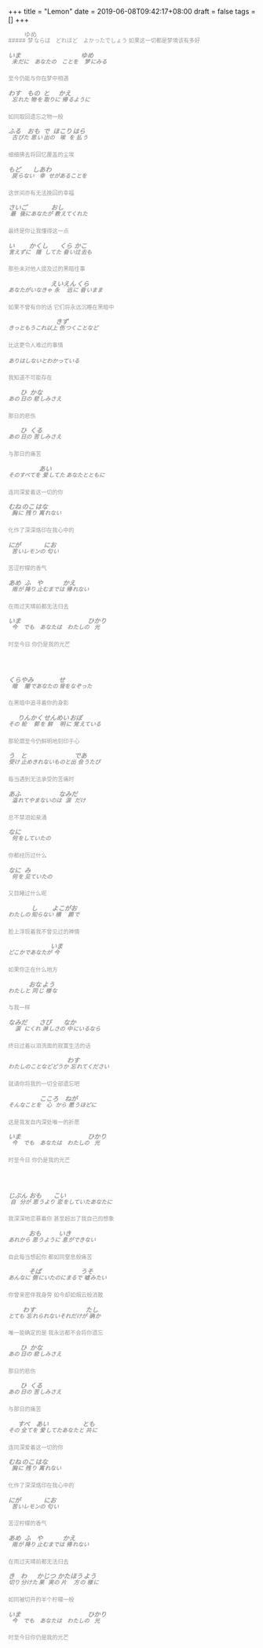 +++
title = "Lemon"
date = 2019-06-08T09:42:17+08:00
draft = false
tags = []
+++
<div style="font-size:0.7rem;color:#999">
##### <ruby>梦   <rt style="font-size:0.8rem;">ゆめ</rt></ruby>ならば&emsp;どれほど&emsp;よかったでしょう 
如果这一切都是梦境该有多好

##### <ruby>未   <rt style="font-size:0.8rem;">いま</rt></ruby>だに&emsp;あなたの&emsp;ことを&emsp;<ruby>梦  <rt style="font-size:0.8rem;">ゆめ</rt></ruby>にみる
至今仍能与你在梦中相遇
##### <ruby>忘   <rt style="font-size:0.8rem;">わす</rt></ruby>れた <ruby>物   <rt style="font-size:0.8rem;">もの</rt></ruby>を <ruby>取   <rt style="font-size:0.8rem;">と</rt></ruby>りに <ruby>帰   <rt style="font-size:0.8rem;">かえ</rt></ruby>るように
如同取回遗忘之物一般
#####  <ruby>古   <rt style="font-size:0.8rem;">ふる</rt></ruby>びた <ruby>思   <rt style="font-size:0.8rem;">おも</rt></ruby>い <ruby>出   <rt style="font-size:0.8rem;">で</rt></ruby>の <ruby>埃   <rt style="font-size:0.8rem;">ほこり</rt></ruby>を <ruby>払   <rt style="font-size:0.8rem;">はら</rt></ruby>う
细细拂去将回忆覆盖的尘埃
#####  <ruby>戻   <rt style="font-size:0.8rem;">もど</rt></ruby>らない <ruby>幸   <rt style="font-size:0.8rem;">しあわ</rt></ruby>せがあることを
这世间亦有无法挽回的幸福
#####  <ruby>最後   <rt style="font-size:0.8rem;">さいご</rt></ruby>にあなたが <ruby>教   <rt style="font-size:0.8rem;">おし</rt></ruby>えてくれた
最终是你让我懂得这一点
#####  <ruby>言   <rt style="font-size:0.8rem;">い</rt></ruby>えずに <ruby>隠   <rt style="font-size:0.8rem;">かくし</rt></ruby>してた <ruby>昏   <rt style="font-size:0.8rem;">くら</rt></ruby>い<ruby>过去   <rt style="font-size:0.8rem;">かこ</rt></ruby>も
那些未对他人提及过的黑暗往事
##### あなたがいなきゃ <ruby>永远   <rt style="font-size:0.8rem;">えいえん</rt></ruby>に <ruby>昏   <rt style="font-size:0.8rem;">くら</rt></ruby>いまま
如果不曾有你的话 它们将永远沉睡在黑暗中
##### きっともうこれ以上  <ruby>伤   <rt style="font-size:0.8rem;">きず</rt></ruby>つくことなど
比这更令人难过的事情
##### ありはしないとわかっている
我知道不可能存在
##### あの <ruby>日   <rt style="font-size:0.8rem;">ひ</rt></ruby>の <ruby>悲   <rt style="font-size:0.8rem;">かな</rt></ruby>しみさえ
那日的悲伤
##### あの <ruby>日   <rt style="font-size:0.8rem;">ひ</rt></ruby>の <ruby>苦   <rt style="font-size:0.8rem;">くる</rt></ruby>しみさえ
与那日的痛苦
##### そのすべてを <ruby>爱   <rt style="font-size:0.8rem;">あい</rt></ruby>してた あなたとともに
连同深爱着这一切的你
#####  <ruby>胸   <rt style="font-size:0.8rem;">むね</rt></ruby>に <ruby>残   <rt style="font-size:0.8rem;">のこ</rt></ruby>り <ruby>离   <rt style="font-size:0.8rem;">はな</rt></ruby>れない
化作了深深烙印在我心中的
#####  <ruby>苦   <rt style="font-size:0.8rem;">にが</rt></ruby>いレモンの <ruby>匂   <rt style="font-size:0.8rem;">にお</rt></ruby>い
苦涩柠檬的香气
#####  <ruby>雨   <rt style="font-size:0.8rem;">あめ</rt></ruby>が <ruby>降   <rt style="font-size:0.8rem;">ふ</rt></ruby>り <ruby>止   <rt style="font-size:0.8rem;">や</rt></ruby>むまでは <ruby>帰   <rt style="font-size:0.8rem;">かえ</rt></ruby>れない
在雨过天晴前都无法归去
#####  <ruby>今<rt style="font-size:0.8rem;">いま</rt></ruby>&emsp;でも&emsp;あなたは&emsp;わたしの <ruby>光   <rt style="font-size:0.8rem;">ひかり</rt></ruby>
时至今日 你仍是我的光芒
<br>
<br>
<br>
<br>
#####  <ruby>暗闇   <rt style="font-size:0.8rem;">くらやみ</rt></ruby>であなたの <ruby>背   <rt style="font-size:0.8rem;">せ</rt></ruby>をなぞった
在黑暗中追寻着你的身影
##### その <ruby>轮郭   <rt style="font-size:0.8rem;">りんかく</rt></ruby>を <ruby>鲜明   <rt style="font-size:0.8rem;">せんめい</rt></ruby>に <ruby>覚   <rt style="font-size:0.8rem;">おぼ</rt></ruby>えている
那轮廓至今仍鲜明地刻印于心
#####  <ruby>受   <rt style="font-size:0.8rem;">う</rt></ruby>け <ruby>止   <rt style="font-size:0.8rem;">と</rt></ruby>めきれないものと出 <ruby>会   <rt style="font-size:0.8rem;">であ</rt></ruby>うたび
每当遇到无法承受的苦痛时
#####  <ruby>溢   <rt style="font-size:0.8rem;">あふ</rt></ruby>れてやまないのは<ruby>涙   <rt style="font-size:0.8rem;">なみだ</rt></ruby>だけ
总不禁泪如泉涌
#####  <ruby>何   <rt style="font-size:0.8rem;">なに</rt></ruby>をしていたの
你都经历过什么
#####  <ruby>何   <rt style="font-size:0.8rem;">なに</rt></ruby>を <ruby>见   <rt style="font-size:0.8rem;">み</rt></ruby>ていたの
又目睹过什么呢
##### わたしの <ruby>知   <rt style="font-size:0.8rem;">し</rt></ruby>らない <ruby>横颜   <rt style="font-size:0.8rem;">よこがお</rt></ruby>で
脸上浮现着我不曾见过的神情
##### どこかであなたが <ruby>今   <rt style="font-size:0.8rem;">いま</rt></ruby>
如果你正在什么地方
##### わたしと <ruby>同   <rt style="font-size:0.8rem;">おな</rt></ruby>じ <ruby>様   <rt style="font-size:0.8rem;">よう</rt></ruby>な
与我一样
#####  <ruby>涙   <rt style="font-size:0.8rem;">なみだ</rt></ruby>にくれ  <ruby>淋   <rt style="font-size:0.8rem;">さび</rt></ruby>しさの <ruby>中   <rt style="font-size:0.8rem;">なか</rt></ruby>にいるなら
终日过着以泪洗面的寂寞生活的话
##### わたしのことなどどうか  <ruby>忘   <rt style="font-size:0.8rem;">わす</rt></ruby>れてください
就请你将我的一切全部遗忘吧
##### そんなことを <ruby>心   <rt style="font-size:0.8rem;">こころ</rt></ruby>から <ruby>愿   <rt style="font-size:0.8rem;">ねが</rt></ruby>うほどに
这是我发自内深处唯一的祈愿
#####  <ruby>今   <rt style="font-size:0.8rem;">いま</rt></ruby>&emsp;でも&emsp;あなたは&emsp;わたしの <ruby>光   <rt style="font-size:0.8rem;">ひかり</rt></ruby>
时至今日 你仍是我的光芒
<br>
<br>
<br>
<br>
##### <ruby>自分<rt style="font-size:0.8rem;">じぶん</rt></ruby>が <ruby>思   <rt style="font-size:0.8rem;">おも</rt></ruby>うより  <ruby>恋   <rt style="font-size:0.8rem;">こい</rt></ruby>をしていたあなたに
我深深地恋慕着你 甚至超出了我自己的想象
##### あれから <ruby>思   <rt style="font-size:0.8rem;">おも</rt></ruby>うように  <ruby>息   <rt style="font-size:0.8rem;">いき</rt></ruby>ができない
自此每当想起你 都如同窒息般痛苦
##### あんなに <ruby>侧   <rt style="font-size:0.8rem;">そば</rt></ruby>にいたのにまるで <ruby>嘘   <rt style="font-size:0.8rem;">うそ</rt></ruby>みたい
你曾亲密伴我身旁 如今却如烟云般消散
##### とても <ruby>忘   <rt style="font-size:0.8rem;">わす</rt></ruby>れられないそれだけが <ruby>确   <rt style="font-size:0.8rem;">たし</rt></ruby>か
唯一能确定的是 我永远都不会将你遗忘
##### あの <ruby>日   <rt style="font-size:0.8rem;">ひ</rt></ruby>の <ruby>悲   <rt style="font-size:0.8rem;">かな</rt></ruby>しみさえ
那日的悲伤
##### あの <ruby>日   <rt style="font-size:0.8rem;">ひ</rt></ruby>の <ruby>苦   <rt style="font-size:0.8rem;">くる</rt></ruby>しみさえ
与那日的痛苦
##### その <ruby>全   <rt style="font-size:0.8rem;">すべ</rt></ruby>てを <ruby>爱   <rt style="font-size:0.8rem;">あい</rt></ruby>してたあなたと <ruby>共   <rt style="font-size:0.8rem;">とも</rt></ruby>に
连同深爱着这一切的你
#####  <ruby>胸   <rt style="font-size:0.8rem;">むね</rt></ruby>に <ruby>残   <rt style="font-size:0.8rem;">のこ</rt></ruby>り <ruby>离   <rt style="font-size:0.8rem;">はな</rt></ruby>れない
化作了深深烙印在我心中的
#####  <ruby>苦   <rt style="font-size:0.8rem;">にが</rt></ruby>いレモンの <ruby>匂   <rt style="font-size:0.8rem;">にお</rt></ruby>い
苦涩柠檬的香气
#####  <ruby>雨   <rt style="font-size:0.8rem;">あめ</rt></ruby>が <ruby>降   <rt style="font-size:0.8rem;">ふ</rt></ruby>り <ruby>止   <rt style="font-size:0.8rem;">や</rt></ruby>むまでは <ruby>帰   <rt style="font-size:0.8rem;">かえ</rt></ruby>れない
在雨过天晴前都无法归去
#####  <ruby>切   <rt style="font-size:0.8rem;">き</rt></ruby>り <ruby>分   <rt style="font-size:0.8rem;">わ</rt></ruby>けた <ruby>果実   <rt style="font-size:0.8rem;">かじつ</rt></ruby>の <ruby>片方   <rt style="font-size:0.8rem;">かたほう</rt></ruby>の <ruby>様   <rt style="font-size:0.8rem;">よう</rt></ruby>に
如同被切开的半个柠檬一般
#####  <ruby>今<rt style="font-size:0.8rem;">いま</rt></ruby>&emsp;でも&emsp;あなたは&emsp;わたしの <ruby>光   <rt style="font-size:0.8rem;">ひかり</rt></ruby>
时至今日你仍是我的光芒
